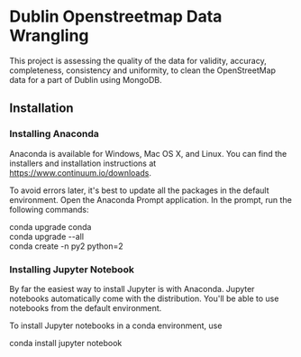 # Dublin Openstreetmap Data Wrangling

This project is assessing the quality of the data for validity, accuracy, completeness, consistency and uniformity, to clean the OpenStreetMap data for a part of Dublin using MongoDB.

## Installation

### Installing Anaconda

Anaconda is available for Windows, Mac OS X, and Linux. You can find the installers and installation instructions at https://www.continuum.io/downloads. 

To avoid errors later, it's best to update all the packages in the default environment. Open the Anaconda Prompt application. In the prompt, run the following commands:

conda upgrade conda  
conda upgrade --all  
conda create -n py2 python=2  

### Installing Jupyter Notebook

By far the easiest way to install Jupyter is with Anaconda. Jupyter notebooks automatically come with the distribution. You'll be able to use notebooks from the default environment.

To install Jupyter notebooks in a conda environment, use 

conda install jupyter notebook